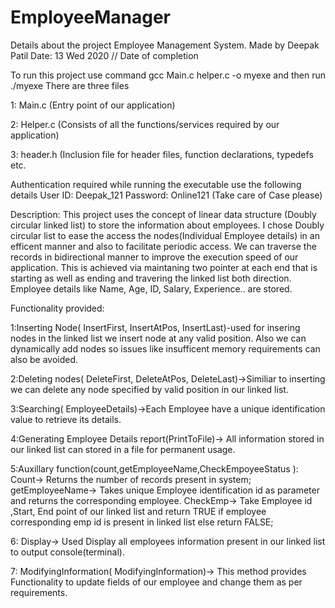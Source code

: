 # EmployeeManager

Details about the project Employee Management System.
Made by Deepak Patil
Date: 13 Wed 2020 // Date of completion

To run this project use command gcc Main.c helper.c -o myexe and then run ./myexe
There are three files 

1: Main.c   (Entry point of our application)

2: Helper.c (Consists of all the functions/services required by our application)

3: header.h (Inclusion file for header files, function declarations, typedefs etc.


Authentication required while running the executable use the following details
User ID: Deepak_121
Password: Online121
(Take care of Case please)

Description:
  This project uses the concept of linear data structure (Doubly circular linked list) to
  store the information about employees.
  I chose Doubly circular list to ease the access the nodes(Individual Employee details) in an
  efficent manner and also to facilitate periodic access.
  We can traverse the records in bidirectional manner to improve the execution speed of our application.
  This is achieved via maintaning two pointer at each end that is starting as well as ending and travering the linked list both direction.
  Employee details like Name, Age, ID, Salary, Experience.. are stored.

Functionality provided:

1:Inserting Node( InsertFirst, InsertAtPos, InsertLast)-used for insering nodes in the linked list
  we insert node at any valid position. Also we can dynamically add nodes so issues like insufficent memory
  requirements can also be avoided.

2:Deleting nodes( DeleteFirst, DeleteAtPos, DeleteLast)->Similiar to inserting we can delete any node specified by
valid position in our linked list.

3:Searching( EmployeeDetails)->Each Employee have a unique identification value to retrieve its details.

4:Generating Employee Details report(PrintToFile)-> All information stored in our linked list can stored in a file for
  permanent usage.

5:Auxillary function(count,getEmployeeName,CheckEmpoyeeStatus ):
Count-> Returns the number of records present in system;
getEmployeeName-> Takes unique Employee identification id as parameter and returns the corresponding employee.
CheckEmp-> Take Employee id ,Start, End point of our linked list and return TRUE if employee corresponding emp id is present in linked list
            else return FALSE;

6: Display-> Used Display all employees information present in our linked list to output console(terminal).

7: ModifyingInformation( ModifyingInformation)-> This method provides Functionality to update fields of our employee and change them as
  per requirements.
  


